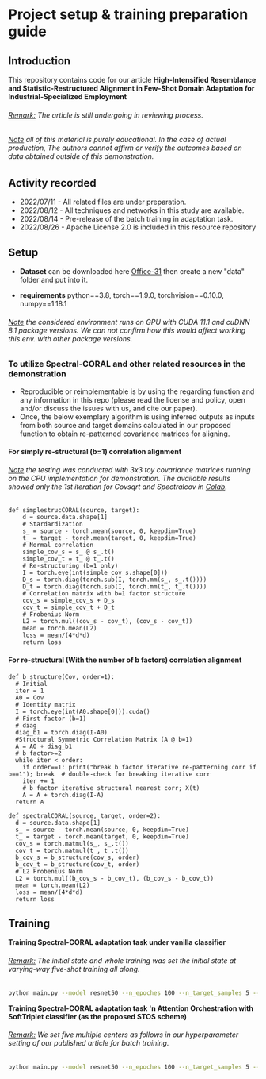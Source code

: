 # Project setup & training preparation guide

## Introduction
This repository contains code for our article **High-Intensified Resemblance and Statistic-Restructured Alignment in Few-Shot Domain Adaptation for Industrial-Specialized Employment**<br/>
###### <ins>Remark:</ins> The article is still undergoing in reviewing process.
###### <ins>Note</ins> all of this material is purely educational. In the case of actual production, The authors cannot affirm or verify the outcomes based on data obtained outside of this demonstration.

## Activity recorded
- 2022/07/11 - All related files are under preparation.
- 2022/08/12 - All techniques and networks in this study are available.
- 2022/08/14 - Pre-release of the batch training in adaptation task.
- 2022/08/26 - Apache License 2.0 is included in this resource repository

## Setup
* **Dataset** can be downloaded here [Office-31](https://faculty.cc.gatech.edu/~judy/domainadapt/) then create a new "data" folder and put into it.

* **requirements** python==3.8, torch==1.9.0, torchvision==0.10.0, numpy==1.18.1
###### <ins>Note</ins> the considered environment runs on GPU with CUDA 11.1 and cuDNN 8.1 package versions. We can not confirm how this would affect working this env. with other package versions.

### To utilize Spectral-CORAL and other related resources in the demonstration
* Reproducible or reimplementable is by using the regarding function and any information in this repo (please read the license and policy, open and/or discuss the issues with us, and cite our paper). 
* Once, the below exemplary algorithm is using inferred outputs as inputs from both source and target domains calculated in our proposed function to obtain re-patterned covariance matrices for aligning.

#### For simply re-structural (b=1) correlation alignment
###### <ins>Note</ins> the testing was conducted with 3x3 toy covariance matrices running on the CPU implementation for demonstration. The available results showed only the 1st iteration for Covsqrt and Spectralcov in [Colab](https://colab.research.google.com/drive/1GV9XwNr2ONMmCTTVkFGj-4P-RouCphCh#scrollTo=CrQgvne8fF0Y).
```python3
def simplestrucCORAL(source, target):
    d = source.data.shape[1]
    # Stardardization
    s_ = source - torch.mean(source, 0, keepdim=True)
    t_ = target - torch.mean(target, 0, keepdim=True)
    # Normal correlation
    simple_cov_s = s_ @ s_.t()
    simple_cov_t = t_ @ t_.t()
    # Re-structuring (b=1 only)
    I = torch.eye(int(simple_cov_s.shape[0]))
    D_s = torch.diag(torch.sub(I, torch.mm(s_, s_.t())))
    D_t = torch.diag(torch.sub(I, torch.mm(t_, t_.t())))
    # Correlation matrix with b=1 factor structure
    cov_s = simple_cov_s + D_s
    cov_t = simple_cov_t + D_t
    # Frobenius Norm
    L2 = torch.mul((cov_s - cov_t), (cov_s - cov_t))
    mean = torch.mean(L2)
    loss = mean/(4*d*d)
    return loss
```
#### For re-structural (With the number of b factors) correlation alignment
```python3
def b_structure(Cov, order=1):
  # Initial
  iter = 1
  A0 = Cov
  # Identity matrix
  I = torch.eye(int(A0.shape[0])).cuda()
  # First factor (b=1)
  # diag
  diag_b1 = torch.diag(I-A0)
  #Structural Symmetric Correlation Matrix (A @ b=1)
  A = A0 + diag_b1
  # b factor>=2
  while iter < order:
    if order==1: print("break b factor iterative re-patterning corr if b==1"); break  # double-check for breaking iterative corr
    iter += 1
    # b factor iterative structural nearest corr; X(t)
    A = A + torch.diag(I-A)
  return A

def spectralCORAL(source, target, order=2):
  d = source.data.shape[1]
  s_ = source - torch.mean(source, 0, keepdim=True)
  t_ = target - torch.mean(target, 0, keepdim=True)
  cov_s = torch.matmul(s_, s_.t())
  cov_t = torch.matmul(t_, t_.t())
  b_cov_s = b_structure(cov_s, order)
  b_cov_t = b_structure(cov_t, order)
  # L2 Frobenius Norm
  L2 = torch.mul((b_cov_s - b_cov_t), (b_cov_s - b_cov_t))
  mean = torch.mean(L2)
  loss = mean/(4*d*d)
  return loss
```

## Training

**Training Spectral-CORAL adaptation task under vanilla classifier**
###### <ins>Remark:</ins> The initial state and whole training was set the initial state at varying-way five-shot training all along.
```bash
python main.py --model resnet50 --n_epoches 100 --n_target_samples 5 --batch_size 31 --mini_batch_size_g_h 31 --data_type office31 --source amazon --target webcam --dim 31 --C 31 --K 1 --la 1 --att_type n --tf_inv_loss spectralcoral --robust_order 6 --metatest n --mutation r --mutation_style mixup --alpha_mix 0.2 --da_type UDA
```

**Training Spectral-CORAL adaptation task 'n Attention Orchestration with SoftTriplet classifier (as the proposed STOS scheme)**<br/>
###### <ins>Remark:</ins> We set five multiple centers as follows in our hyperparameter setting of our published article for batch training.
```bash
python main.py --model resnet50 --n_epoches 100 --n_target_samples 5 --batch_size 31 --mini_batch_size_g_h 31 --data_type office31 --source amazon --target webcam --dim 155 --C 31 --K 5 --la 5 --att_type orcat --tf_inv_loss spectralcoral --robust_order 6 --metatest n --mutation r --mutation_style mixup --alpha_mix 0.2 --da_type UDA
```
